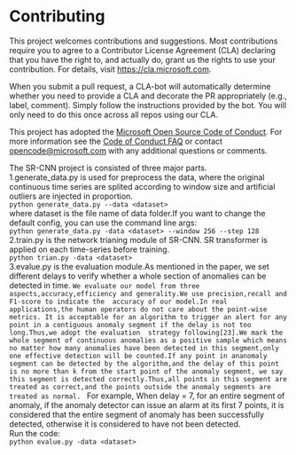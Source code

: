 
# Contributing

This project welcomes contributions and suggestions.  Most contributions require you to agree to a
Contributor License Agreement (CLA) declaring that you have the right to, and actually do, grant us
the rights to use your contribution. For details, visit https://cla.microsoft.com.

When you submit a pull request, a CLA-bot will automatically determine whether you need to provide
a CLA and decorate the PR appropriately (e.g., label, comment). Simply follow the instructions
provided by the bot. You will only need to do this once across all repos using our CLA.

This project has adopted the [Microsoft Open Source Code of Conduct](https://opensource.microsoft.com/codeofconduct/).
For more information see the [Code of Conduct FAQ](https://opensource.microsoft.com/codeofconduct/faq/) or
contact [opencode@microsoft.com](mailto:opencode@microsoft.com) with any additional questions or comments.

The SR-CNN project is consisted of three major parts.<br> 
1.generate_data.py is used for preprocess the data, where the original continuous time series are splited according to window size and  artificial outliers are injected in proportion. <br> 
`
python generate_data.py --data <dataset>
`<br> 
where dataset is the file name of data folder.If you want to change the default config, you can use the command line args:<br>
`
python generate_data.py -data <dataset> --window 256 --step 128
`<br> 
2.train.py is the network trianing module of SR-CNN. SR transformer is applied on each time-series before training.<br> 
`
python trian.py -data <dataset>
`<br> 
3.evalue.py is the evaluation module.As mentioned in the paper, we set different delays to verify whether a whole section of anomalies can be detected in time. 
`
We evaluate our model from three aspects,accuracy,efficiency and generality.We use precision,recall and F1-score to indicate the  accuracy of our model.In real applications,the human operators do not care about the point-wise metrics. It is acceptable for an algorithm to trigger an alert for any point in a contiguous anomaly segment if the delay is not too long.Thus,we adopt the evaluation  strategy following[23].We mark the whole segment of continuous anomalies as a positive sample which means no matter how many anomalies have been detected in this segment,only one effective detection will be counted.If any point in ananomaly segment can be detected by the algorithm,and the delay of this point is no more than k from the start point of the anomaly segment, we say this segment is detected correctly.Thus,all points in this segment are treated as correct,and the points outside the anomaly segments are treated as normal. 
`
For example,  When delay = 7, for an entire segment of anomaly, if the anomaly detector can issue an alarm at its first 7 points, it is considered that the entire segment of anomaly has been successfully detected, otherwise it is considered to have not been detected.<br> 
Run the code:<br>
`
python evalue.py -data <dataset>
`<br> 
